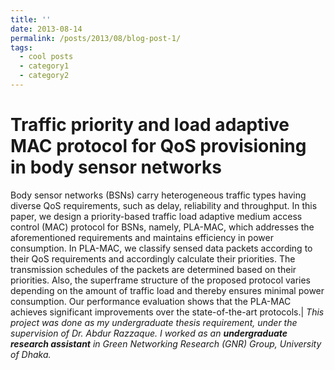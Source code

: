 ```yaml
---
title: ''
date: 2013-08-14
permalink: /posts/2013/08/blog-post-1/
tags:
  - cool posts
  - category1
  - category2
---
```


Traffic priority and load adaptive MAC protocol for QoS provisioning in body sensor networks
=====
 Body sensor networks (BSNs) carry heterogeneous traffic types having diverse QoS requirements, such as delay, reliability and throughput. In this paper, we design a priority-based traffic load adaptive medium access control (MAC) protocol for BSNs, namely, PLA-MAC, which addresses the aforementioned requirements and maintains efficiency in power consumption. In PLA-MAC, we classify sensed data packets according to their QoS requirements and accordingly calculate their priorities. The transmission schedules of the packets are determined based on their priorities. Also, the superframe structure of the proposed protocol varies depending on the amount of traffic load and thereby ensures minimal power consumption. Our performance evaluation shows that the PLA-MAC achieves significant improvements over the state-of-the-art protocols.| *This project was done as my undergraduate thesis requirement, under the supervision of Dr. Abdur Razzaque. I worked as an **undergraduate research assistant** in Green Networking Research (GNR) Group, University of Dhaka.*



